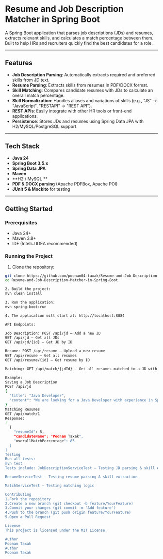 # Resume and Job Description Matcher in Spring Boot

A Spring Boot application that parses job descriptions (JDs) and resumes, extracts relevant skills, and calculates a match percentage between them. Built to help HRs and recruiters quickly find the best candidates for a role.

---

## Features

- **Job Description Parsing**: Automatically extracts required and preferred skills from JD text.
- **Resume Parsing**: Extracts skills from resumes in PDF/DOCX format.
- **Skill Matching**: Compares candidate resumes with JDs to calculate an overall match percentage.
- **Skill Normalization**: Handles aliases and variations of skills (e.g., "JS" → "JavaScript", "RESTAPI" → "REST API").
- **REST APIs**: Easily integrate with other HR tools or front-end applications.
- **Persistence**: Stores JDs and resumes using Spring Data JPA with H2/MySQL/PostgreSQL support.

---

## Tech Stack

- **Java 24**  
- **Spring Boot 3.5.x**  
- **Spring Data JPA**  
- **Maven**  
- **H2 / MySQL **  
- **PDF & DOCX parsing** (Apache PDFBox, Apache POI)  
- **JUnit 5 & Mockito** for testing  

---

## Getting Started

### Prerequisites

- Java 24+
- Maven 3.8+
- IDE (IntelliJ IDEA recommended)

### Running the Project

1. Clone the repository:

```bash
git clone https://github.com/poonam04-taxak/Resume-and-Job-Description-Matcher-in-Spring-Boot.git
cd Resume-and-Job-Description-Matcher-in-Spring-Boot

2. Build the project:
mvn clean install

3. Run the application:
mvn spring-boot:run

4. The application will start at: http://localhost:8084

API Endpoints:

Job Description: POST /api/jd – Add a new JD
GET /api/jd – Get all JDs
GET /api/jd/{id} – Get JD by ID

Resume: POST /api/resume – Upload a new resume
GET /api/resume – Get all resumes
GET /api/resume/{id} – Get resume by ID

Matching: GET /api/match/{jdId} – Get all resumes matched to a JD with percentage

Example:
Saving a Job Description
POST /api/jd
{
  "title": "Java Developer",
  "content": "We are looking for a Java Developer with experience in Spring Boot, REST API, SQL, and Docker. Preferred: AWS, Kubernetes, React."
}
Matching Resumes
GET /api/match/1
Response:
[
  {
    "resumeId": 5,
    "candidateName": "Poonam Taxak",
    "overallMatchPercentage": 85
  }
]
Testing
Run all tests:
mvn test
Tests include: JobDescriptionServiceTest – Testing JD parsing & skill extraction

ResumeServiceTest – Testing resume parsing & skill extraction

MatchServiceTest – Testing matching logic

Contributing
1.Fork the repository
2.Create a new branch (git checkout -b feature/YourFeature)
3.Commit your changes (git commit -m 'Add feature')
4.Push to the branch (git push origin feature/YourFeature)
5.Open a Pull Request

License
This project is licensed under the MIT License.

Author
Poonam Taxak
Author
Poonam Taxak
